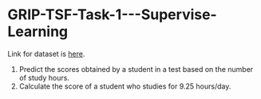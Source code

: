 # GRIP-TSF-Task-1---Supervise-Learning
Link for dataset is <a href="http://bit.ly/w-data">here</a>.
1. Predict the scores obtained by a student in a test based on the number of study hours.
2. Calculate the score of a student who studies for 9.25 hours/day.<br>

